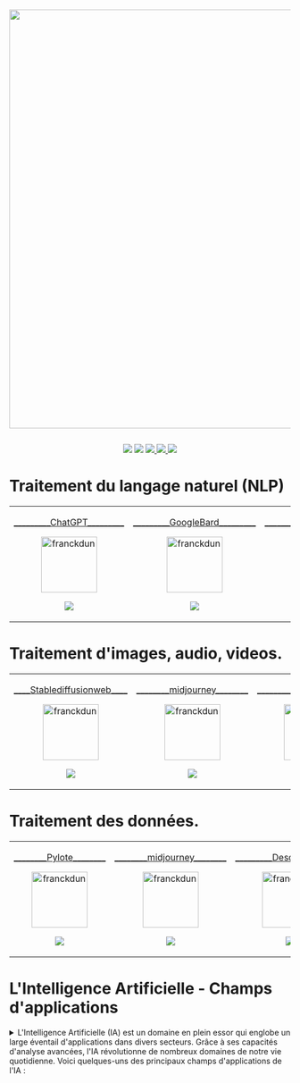 # <p align="center"><a href="https://github.com/franckdun/LEARN_WITH_BEN_BK"><img src="https://img.shields.io/badge/🏠-🎓%20 L'Intelligence Artificielle 2023%20🎓-8E24AA" width="750" ></a></p>

<p align="center">
<!-- taches -->
<a href="https://github.com/franckdun/Learning-plan_Openclassrooms/issues?q=is%3Aopen+is%3Aissue+project%3Afranckdun%2F5+sort%3Acreated-asc"> <img src="https://img.shields.io/badge/📌-ALL ISSUES-7451eb" ></a>
<!-- projet -->
<a href="https://github.com/users/franckdun/projects/5"> <img src="https://img.shields.io/badge/🪙-PROJECT-7451eb" ></a>
<!-- progression -->
<a href="https://github.com/franckdun/Learning-plan/milestones?direction=asc&sort=due_date&state=open"><img src="https://img.shields.io/badge/💎-LEARNING%20PLAN-7451eb" > </a>
<!-- statistiques -->
<a href="https://wakatime.com/projects/Learning-plan_Open"><img src="https://img.shields.io/badge/📈-Wakatime-7451eb" > </a>
<!-- Issues -->
<a href="https://github.com/franckdun/Learning-plan_Openclassrooms/issues?q=is%3Aopen+is%3Aissue+project%3Afranckdun%2F5+mil"> <img src="https://img.shields.io/badge/📌-Issues-8E24AA"></a>
</p>


# Traitement du langage naturel (NLP)
<!--////////////////////////////////// TABLE 1 \\\\\\\\\\\\\\\\\\\\\\\\\\\\\\\\\\\\\-->

<div align="center">
  <table>
    <tr>  
      <td> <!-- MODULE 1 ChatGPT -->
        <p align="center"><a href="https://chat.openai.com/" target="_blank" rel="noreferrer">_________ChatGPT_________</a></p>
        <p align="center"><a href="#" target="_blank" rel="noreferrer"> <img align="center" src="https://github.com/franckdun/Img-Banck/blob/main/img/github.svg" width="100" height="100" alt="franckdun" /> </a></p>
        <p align="center"><a href="https://github.com/franckdun/IA_module-1"> <img src="https://img.shields.io/badge/MODULE_1- Débutez avec chatGPT -8E24AA" width="#"> </a></p>
      </td>
      <td> <!-- MODULE 4 GoogleBard -->
        <p align="center"><a href="https://github.com/franckdun/Bard" target="_blank" rel="noreferrer">_________GoogleBard_________</a></p>
        <p align="center"><a href="https://bard.google.com/" target="_blank" rel="noreferrer"> <img align="center" src="https://github.com/franckdun/Img-Banck/blob/main/img/github.svg" width="100" height="100" alt="franckdun" /> </a></p>
        <p align="center"><a href="https://github.com/franckdun/Bard"> <img src="https://img.shields.io/badge/MODULE_4- Débutez avec Bard -8E24AA" width="#"> </a></p>
      </td>
      <td> <!-- MODULE 5 compose ai-->
        <p align="center"><a href="https://guide.compose.ai/" target="_blank" rel="noreferrer">_________ComposeAI_________</a></p>
        <p align="center"><a href="#" target="_blank" rel="noreferrer"> <img align="center" src="https://github.com/franckdun/Img-Banck/blob/main/img/github.svg" width="100" height="100" alt="franckdun" /> </a></p>
        <p align="center"><a href="https://github.com/franckdun/AI_module-5"> <img src="https://img.shields.io/badge/MODULE_5- Débutez avec ComposeAI -8E24AA" width="#"> </a></p>
      </td>
    </tr>
  </table>
</div>

# Traitement d'images, audio, videos.
<!--////////////////////////////////// TABLE 2 \\\\\\\\\\\\\\\\\\\\\\\\\\\\\\\\\\\\\-->

<div align="center">
  <table>
      <td> <!-- MODULE 2 -->
        <p align="center"><a href="https://stablediffusionweb.com/" target="_blank" rel="noreferrer">____Stablediffusionweb____</a></p>
        <p align="center"><a href="#" target="_blank" rel="noreferrer"> <img align="center" src="https://github.com/franckdun/Img-Banck/blob/main/img/github.svg" width="100" height="100" alt="franckdun" /> </a></p>
        <p align="center"><a href="https://github.com/franckdun/IA_module-2"> <img src="https://img.shields.io/badge/MODULE_2- Débutez avec l'IA -8E24AA" width="#"> </a></p>
      </td>
      <td> <!-- MODULE 3 -->
        <p align="center"><a href="https://www.midjourney.com/home/?callbackUrl=%2Fapp%2F" target="_blank" rel="noreferrer">________midjourney________</a></p>
        <p align="center"><a href="#" target="_blank" rel="noreferrer"> <img align="center" src="https://github.com/franckdun/Img-Banck/blob/main/img/github.svg" width="100" height="100" alt="franckdun" /> </a></p>
        <p align="center"><a href="https://github.com/franckdun/IA_module-3"> <img src="https://img.shields.io/badge/MODULE_3- Débutez avec l'IA -8E24AA" width="#"> </a></p>
      </td>
      <td> <!-- MODULE 6 descript -->
        <p align="center"><a href="https://www.descript.com" target="_blank" rel="noreferrer">_________Descript_________</a></p>
        <p align="center"><a href="https://web.descript.com/workspaces/d-52f432fe-0476-479f-991a-4d867c4bb194" target="_blank" rel="noreferrer"> <img align="center" src="https://github.com/franckdun/Img-Banck/blob/main/img/github.svg" width="100" height="100" alt="franckdun" /> </a></p>
        <p align="center"><a href="https://github.com/franckdun/AI_module-6"> <img src="https://img.shields.io/badge/MODULE_6- Débutez avec Descript -8E24AA" width="#"> </a></p>
      </td>
      <td> <!-- MODULE 7 -->
        <p align="center"><a href="https://www.browse.ai/" target="_blank" rel="noreferrer">_________BrowseAI_________</a></p>
        <p align="center"><a href="https://www.browse.ai/" target="_blank" rel="noreferrer"> <img align="center" src="https://github.com/franckdun/Img-Banck/blob/main/img/github.svg" width="100" height="100" alt="franckdun" /> </a></p>
         <p align="center"><a href="https://github.com/franckdun/AI_module-6/"> <img src="https://img.shields.io/badge/MODULE_7- Débutez avec BrowseAI -8E24AA" width="#"> </a></p>
      </td>
      <td> <!-- MODULE 8 -->
        <p align="center"><a href="https://tome.app" target="_blank" rel="noreferrer">_________Tome_________</a></p>
        <p align="center"><a href="https://tome.app/franckdun" target="_blank" rel="noreferrer"> <img align="center" src="https://github.com/franckdun/Img-Banck/blob/main/img/github.svg" width="100" height="100" alt="franckdun" /> </a></p>
        <p align="center"><a href="https://github.com/franckdun/AI_module-6/"> <img src="https://img.shields.io/badge/MODULE_8- Débutez avec Tome -8E24AA" width="#"> </a></p>
      </td>
      <td> <!-- MODULE 6 -->
        <p align="center"><a href="https://github.com/franckdun/zonebiz" target="_blank" rel="noreferrer">_________*******_________</a></p>
        <p align="center"><a href="#" target="_blank" rel="noreferrer"> <img align="center" src="https://github.com/franckdun/Img-Banck/blob/main/img/github.svg" width="100" height="100" alt="franckdun" /> </a></p>
      </td>
    </tr>
  </table>
</div>

# Traitement des données.
<!--////////////////////////////////// TABLE 3 \\\\\\\\\\\\\\\\\\\\\\\\\\\\\\\\\\\\\-->

<div align="center">
  <table>
      <td> <!-- MODULE 9 -->
        <p align="center"><a href="https://pylote.io/" target="_blank" rel="noreferrer">________Pylote________</a></p>
        <p align="center"><a href="https://pylote.io/" target="_blank" rel="noreferrer"> <img align="center" src="https://github.com/franckdun/Img-Banck/blob/main/img/github.svg" width="100" height="100" alt="franckdun" /> </a></p>
        <p align="center"><a href="https://github.com/franckdun/IA_module-9"> <img src="https://img.shields.io/badge/MODULE_- Débutez avec Pilote -8E24AA" width="#"> </a></p>
      </td>
      <td> <!-- MODULE 3 -->
        <p align="center"><a href="https://www.midjourney.com/home/?callbackUrl=%2Fapp%2F" target="_blank" rel="noreferrer">________midjourney________</a></p>
        <p align="center"><a href="#" target="_blank" rel="noreferrer"> <img align="center" src="https://github.com/franckdun/Img-Banck/blob/main/img/github.svg" width="100" height="100" alt="franckdun" /> </a></p>
        <p align="center"><a href="https://github.com/franckdun/IA_module-3"> <img src="https://img.shields.io/badge/MODULE_3- Débutez avec l'IA -8E24AA" width="#"> </a></p>
      </td>
      <td> <!-- MODULE 6 descript -->
        <p align="center"><a href="https://www.descript.com" target="_blank" rel="noreferrer">_________Descript_________</a></p>
        <p align="center"><a href="https://web.descript.com/workspaces/d-52f432fe-0476-479f-991a-4d867c4bb194" target="_blank" rel="noreferrer"> <img align="center" src="https://github.com/franckdun/Img-Banck/blob/main/img/github.svg" width="100" height="100" alt="franckdun" /> </a></p>
        <p align="center"><a href="https://github.com/franckdun/AI_module-6"> <img src="https://img.shields.io/badge/MODULE_6- Débutez avec Descript -8E24AA" width="#"> </a></p>
      </td>
      <td> <!-- MODULE 7 -->
        <p align="center"><a href="https://www.browse.ai/" target="_blank" rel="noreferrer">_________BrowseAI_________</a></p>
        <p align="center"><a href="https://www.browse.ai/" target="_blank" rel="noreferrer"> <img align="center" src="https://github.com/franckdun/Img-Banck/blob/main/img/github.svg" width="100" height="100" alt="franckdun" /> </a></p>
         <p align="center"><a href="https://github.com/franckdun/AI_module-6/"> <img src="https://img.shields.io/badge/MODULE_7- Débutez avec BrowseAI -8E24AA" width="#"> </a></p>
      </td>
      <td> <!-- MODULE 8 -->
        <p align="center"><a href="https://tome.app" target="_blank" rel="noreferrer">_________Tome_________</a></p>
        <p align="center"><a href="https://tome.app/franckdun" target="_blank" rel="noreferrer"> <img align="center" src="https://github.com/franckdun/Img-Banck/blob/main/img/github.svg" width="100" height="100" alt="franckdun" /> </a></p>
        <p align="center"><a href="https://github.com/franckdun/AI_module-6/"> <img src="https://img.shields.io/badge/MODULE_8- Débutez avec Tome -8E24AA" width="#"> </a></p>
      </td>
      <td> <!-- MODULE 6 -->
        <p align="center"><a href="https://github.com/franckdun/zonebiz" target="_blank" rel="noreferrer">_________*******_________</a></p>
        <p align="center"><a href="#" target="_blank" rel="noreferrer"> <img align="center" src="https://github.com/franckdun/Img-Banck/blob/main/img/github.svg" width="100" height="100" alt="franckdun" /> </a></p>
      </td>
    </tr>
  </table>
</div>

# L'Intelligence Artificielle - Champs d'applications

<details><summary>L'Intelligence Artificielle (IA) est un domaine en plein essor qui englobe un large éventail d'applications dans divers secteurs. Grâce à ses capacités d'analyse avancées, l'IA révolutionne de nombreux domaines de notre vie quotidienne. Voici quelques-uns des principaux champs d'applications de l'IA :</summary>
<!--////////////////////////////////// TABLE 2 \\\\\\\\\\\\\\\\\\\\\\\\\\\\\\\\\\\\\-->

<div align="center">
  <table>
    <tr>  
      <td> <!-- Reconnaissance d'images -->
        <p align="center"><a href="#">Reconnaissance d'images</a></p>
        <p align="center"><a href="#"> <img align="center" src="https://github.com/franckdun/Img-Banck/blob/main/img/github.svg" width="100" height="100" alt="franckdun" /> </a></p>
        <p align="center"><a href="#">Applications en sécurité, médecine, surveillance et systèmes de conduite autonomes.</a></p>
      </td>
      <td> <!-- Traitement du langage naturel (NLP) -->
        <p align="center"><a href="#">Traitement du langage naturel (NLP)</a></p>
        <p align="center"><a href="#"> <img align="center" src="https://github.com/franckdun/Img-Banck/blob/main/img/github.svg" width="100" height="100" alt="franckdun" /> </a></p>
        <p align="center"><a href="#">Applications dans les chatbots, assistants virtuels, traduction automatique et analyse de sentiments.</a></p>
      </td>
      <td> <!-- Véhicules autonomes -->
        <p align="center"><a href="#">Véhicules autonomes</a></p>
        <p align="center"><a href="#"> <img align="center" src="https://github.com/franckdun/Img-Banck/blob/main/img/github.svg" width="100" height="100" alt="franckdun" /> </a></p>
        <p align="center"><a href="#">Impact sur l'industrie automobile, la logistique et la mobilité urbaine.</a></p>
      </td>
    </tr>
    <tr>
      <td> <!-- Santé et médecine -->
        <p align="center"><a href="#">Santé et médecine</a></p>
        <p align="center"><a href="#"> <img align="center" src="https://github.com/franckdun/Img-Banck/blob/main/img/github.svg" width="100" height="100" alt="franckdun" /> </a></p>
        <p align="center"><a href="#">Diagnostic médical assisté par l'IA, découverte de médicaments et personnalisation des traitements.</a></p>
      </td>
      <td> <!-- Jeux et divertissement -->
        <p align="center"><a href="#">Jeux et divertissement</a></p>
        <p align="center"><a href="#"> <img align="center" src="https://github.com/franckdun/Img-Banck/blob/main/img/github.svg" width="100" height="100" alt="franckdun" /> </a></p>
        <p align="center"><a href="#">Création d'adversaires virtuels intelligents, simulations, jeux de stratégie.</a></p>
      </td>
      <td> <!-- Finance et trading -->
        <p align="center"><a href="#">Finance et trading</a></p>
        <p align="center"><a href="#"> <img align="center" src="https://github.com/franckdun/Img-Banck/blob/main/img/github.svg" width="100" height="100" alt="franckdun" /> </a></p>
        <p align="center"><a href="#">Analyse des données financières, systèmes de trading automatisés, détection de fraudes.</a></p>
      </td>
    </tr>
    <tr>
      <td> <!-- Robotique -->
        <p align="center"><a href="#">Robotique</a></p>
        <p align="center"><a href="#"> <img align="center" src="https://github.com/franckdun/Img-Banck/blob/main/img/github.svg" width="100" height="100" alt="franckdun" /> </a></p>
        <p align="center"><a href="#">Applications dans l'industrie, la médecine, l'exploration spatiale et les opérations de sauvetage.</a></p>
      </td>
      <td> <!-- Agriculture intelligente -->
        <p align="center"><a href="#">Agriculture intelligente</a></p>
        <p align="center"><a href="#"> <img align="center" src="https://github.com/franckdun/Img-Banck/blob/main/img/github.svg" width="100" height="100" alt="franckdun" /> </a></p>
        <p align="center"><a href="#">Optimisation de la gestion des cultures et des ressources agricoles.</a></p>
      </td>
      <td> <!-- Prévisions et planification -->
        <p align="center"><a href="#">Prévisions et planification</a></p>
        <p align="center"><a href="#"> <img align="center" src="https://github.com/franckdun/Img-Banck/blob/main/img/github.svg" width="100" height="100" alt="franckdun" /> </a></p>
        <p align="center"><a href="#">Analyse de données massives pour les prévisions météorologiques, économiques et démographiques.</a></p>
      </td>
    </tr>
    <tr>
      <td> <!-- Éducation -->
        <p align="center"><a href="#">Éducation</a></p>
        <p align="center"><a href="#"> <img align="center" src="https://github.com/franckdun/Img-Banck/blob/main/img/github.svg" width="100" height="100" alt="franckdun" /> </a></p>
        <p align="center"><a href="#">Personnalisation de l'apprentissage, tuteurs virtuels, évaluation automatisée.</a></p>
      </td>
      <td> <!-- Autre module -->
        <p align="center"><a href="#">Module à ajouter</a></p>
        <p align="center"><a href="#"> <img align="center" src="https://github.com/franckdun/Img-Banck/blob/main/img/github.svg" width="100" height="100" alt="franckdun" /> </a></p>
        <p align="center"><a href="#">Description des applications dans ce module.</a></p>
      </td>
      <td> <!-- Autre module -->
        <p align="center"><a href="#">Module à ajouter</a></p>
        <p align="center"><a href="#"> <img align="center" src="https://github.com/franckdun/Img-Banck/blob/main/img/github.svg" width="100" height="100" alt="franckdun" /> </a></p>
        <p align="center"><a href="#">Description des applications dans ce module.</a></p>
      </td>
    </tr>
  </table>
</div>
</details>
